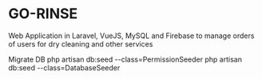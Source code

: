 # GO-RINSE
Web Application in Laravel, VueJS, MySQL and Firebase to manage orders of users for dry cleaning and other services

Migrate DB
php artisan db:seed --class=PermissionSeeder
php artisan db:seed --class=DatabaseSeeder